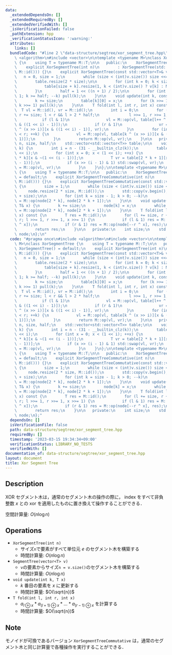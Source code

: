 ```yaml
---
data:
  _extendedDependsOn: []
  _extendedRequiredBy: []
  _extendedVerifiedWith: []
  _isVerificationFailed: false
  _pathExtension: hpp
  _verificationStatusIcon: ':warning:'
  attributes:
    links: []
  bundledCode: "#line 2 \"data-structure/segtree/xor_segment_tree.hpp\"\n#include\
    \ <algorithm>\n#include <vector>\n\ntemplate <typename M>\nclass XorSegmentTree\
    \ {\n    using T = typename M::T;\n\n   public:\n    XorSegmentTree() = default;\n\
    \    explicit XorSegmentTree(int n)\n        : XorSegmentTree(std::vector<T>(n,\
    \ M::id())) {}\n    explicit XorSegmentTree(const std::vector<T>& v) {\n     \
    \   n = 0, size = 1;\n        while (size < (int)v.size()) size <<= 1, ++n;\n\
    \        table.resize(2 * size);\n\n        for (int k = 0; k < size; ++k) {\n\
    \            table[size + k].resize(1, k < (int)v.size() ? v[k] : M::id());\n\
    \        }\n        half = 1 << ((n + 1) / 2);\n\n        for (int k = size -\
    \ 1; k >= half; --k) pull(k);\n    }\n\n    void update(int k, const T& x) {\n\
    \        k += size;\n        table[k][0] = x;\n        for (k >>= 1; k >= half;\
    \ k >>= 1) pull(k);\n    }\n\n    T fold(int l, int r, int x) const {\n      \
    \  T vl = M::id(), vr = M::id();\n        int i = 0;\n        for (l += size,\
    \ r += size; l < r && l > 2 * half;\n             l >>= 1, r >>= 1, ++i) {\n \
    \           if (l & 1)\n                vl = M::op(vl, table[l++ ^ (x >> i)][x\
    \ & ((1 << i) - 1)]);\n            if (r & 1)\n                vr = M::op(table[--r\
    \ ^ (x >> i)][x & ((1 << i) - 1)], vr);\n        }\n        for (int k = l; k\
    \ < r; ++k) {\n            vl = M::op(vl, table[k ^ (x >> i)][x & ((1 << i) -\
    \ 1)]);\n        }\n        return M::op(vl, vr);\n    }\n\n   private:\n    int\
    \ n, size, half;\n    std::vector<std::vector<T>> table;\n\n    void pull(int\
    \ k) {\n        int i = n - (31 - __builtin_clz(k));\n        table[k].resize(1\
    \ << i);\n        for (int x = 0; x < (1 << i); ++x) {\n            T vl = table[2\
    \ * k][x & ~(1 << (i - 1))];\n            T vr = table[2 * k + 1][x & ~(1 << (i\
    \ - 1))];\n            if (x >> (i - 1) & 1) std::swap(vl, vr);\n            table[k][x]\
    \ = M::op(vl, vr);\n        }\n    }\n};\n\ntemplate <typename M>\nclass XorSegmentTreeCommutative\
    \ {\n    using T = typename M::T;\n\n   public:\n    XorSegmentTreeCommutative()\
    \ = default;\n    explicit XorSegmentTreeCommutative(int n)\n        : XorSegmentTreeCommutative(std::vector<T>(n,\
    \ M::id())) {}\n    explicit XorSegmentTreeCommutative(const std::vector<T>& v)\
    \ {\n        size = 1;\n        while (size < (int)v.size()) size <<= 1;\n   \
    \     node.resize(2 * size, M::id());\n        std::copy(v.begin(), v.end(), node.begin()\
    \ + size);\n\n        for (int k = size - 1; k > 0; --k)\n            node[k]\
    \ = M::op(node[2 * k], node[2 * k + 1]);\n    }\n\n    void update(int k, const\
    \ T& x) {\n        k += size;\n        node[k] = x;\n        while (k >>= 1) node[k]\
    \ = M::op(node[2 * k], node[2 * k + 1]);\n    }\n\n    T fold(int l, int r, int\
    \ x) const {\n        T res = M::id();\n        for (l += size, r += size; l <\
    \ r; l >>= 1, r >>= 1, x >>= 1) {\n            if (l & 1) res = M::op(res, node[l++\
    \ ^ x]);\n            if (r & 1) res = M::op(node[--r ^ x], res);\n        }\n\
    \        return res;\n    }\n\n   private:\n    int size;\n    std::vector<T>\
    \ node;\n};\n"
  code: "#pragma once\n#include <algorithm>\n#include <vector>\n\ntemplate <typename\
    \ M>\nclass XorSegmentTree {\n    using T = typename M::T;\n\n   public:\n   \
    \ XorSegmentTree() = default;\n    explicit XorSegmentTree(int n)\n        : XorSegmentTree(std::vector<T>(n,\
    \ M::id())) {}\n    explicit XorSegmentTree(const std::vector<T>& v) {\n     \
    \   n = 0, size = 1;\n        while (size < (int)v.size()) size <<= 1, ++n;\n\
    \        table.resize(2 * size);\n\n        for (int k = 0; k < size; ++k) {\n\
    \            table[size + k].resize(1, k < (int)v.size() ? v[k] : M::id());\n\
    \        }\n        half = 1 << ((n + 1) / 2);\n\n        for (int k = size -\
    \ 1; k >= half; --k) pull(k);\n    }\n\n    void update(int k, const T& x) {\n\
    \        k += size;\n        table[k][0] = x;\n        for (k >>= 1; k >= half;\
    \ k >>= 1) pull(k);\n    }\n\n    T fold(int l, int r, int x) const {\n      \
    \  T vl = M::id(), vr = M::id();\n        int i = 0;\n        for (l += size,\
    \ r += size; l < r && l > 2 * half;\n             l >>= 1, r >>= 1, ++i) {\n \
    \           if (l & 1)\n                vl = M::op(vl, table[l++ ^ (x >> i)][x\
    \ & ((1 << i) - 1)]);\n            if (r & 1)\n                vr = M::op(table[--r\
    \ ^ (x >> i)][x & ((1 << i) - 1)], vr);\n        }\n        for (int k = l; k\
    \ < r; ++k) {\n            vl = M::op(vl, table[k ^ (x >> i)][x & ((1 << i) -\
    \ 1)]);\n        }\n        return M::op(vl, vr);\n    }\n\n   private:\n    int\
    \ n, size, half;\n    std::vector<std::vector<T>> table;\n\n    void pull(int\
    \ k) {\n        int i = n - (31 - __builtin_clz(k));\n        table[k].resize(1\
    \ << i);\n        for (int x = 0; x < (1 << i); ++x) {\n            T vl = table[2\
    \ * k][x & ~(1 << (i - 1))];\n            T vr = table[2 * k + 1][x & ~(1 << (i\
    \ - 1))];\n            if (x >> (i - 1) & 1) std::swap(vl, vr);\n            table[k][x]\
    \ = M::op(vl, vr);\n        }\n    }\n};\n\ntemplate <typename M>\nclass XorSegmentTreeCommutative\
    \ {\n    using T = typename M::T;\n\n   public:\n    XorSegmentTreeCommutative()\
    \ = default;\n    explicit XorSegmentTreeCommutative(int n)\n        : XorSegmentTreeCommutative(std::vector<T>(n,\
    \ M::id())) {}\n    explicit XorSegmentTreeCommutative(const std::vector<T>& v)\
    \ {\n        size = 1;\n        while (size < (int)v.size()) size <<= 1;\n   \
    \     node.resize(2 * size, M::id());\n        std::copy(v.begin(), v.end(), node.begin()\
    \ + size);\n\n        for (int k = size - 1; k > 0; --k)\n            node[k]\
    \ = M::op(node[2 * k], node[2 * k + 1]);\n    }\n\n    void update(int k, const\
    \ T& x) {\n        k += size;\n        node[k] = x;\n        while (k >>= 1) node[k]\
    \ = M::op(node[2 * k], node[2 * k + 1]);\n    }\n\n    T fold(int l, int r, int\
    \ x) const {\n        T res = M::id();\n        for (l += size, r += size; l <\
    \ r; l >>= 1, r >>= 1, x >>= 1) {\n            if (l & 1) res = M::op(res, node[l++\
    \ ^ x]);\n            if (r & 1) res = M::op(node[--r ^ x], res);\n        }\n\
    \        return res;\n    }\n\n   private:\n    int size;\n    std::vector<T>\
    \ node;\n};"
  dependsOn: []
  isVerificationFile: false
  path: data-structure/segtree/xor_segment_tree.hpp
  requiredBy: []
  timestamp: '2023-03-15 19:34:34+09:00'
  verificationStatus: LIBRARY_NO_TESTS
  verifiedWith: []
documentation_of: data-structure/segtree/xor_segment_tree.hpp
layout: document
title: Xor Segment Tree
---
```


## Description

XOR セグメント木は，通常のセグメント木の操作の際に， index をすべて非負整数 $x$ との xor を適用したものに置き換えて操作することができる．

空間計算量: $O(n \log n)$

## Operations

- `XorSegmentTree(int n)`
    - サイズ`n`で要素がすべて単位元 $e$ のセグメント木を構築する
    - 時間計算量: $O(n\log n)$
- `SegmentTree(vector<T> v)`
    - `v`の要素からサイズ`n = v.size()`のセグメント木を構築する
    - 時間計算量: $O(n\log n)$
- `void update(int k, T x)`
    - $k$ 番目の要素を $x$ に更新する
    - 時間計算量: $O(\sqrt{n})$
- `T fold(int l, int r, int x)`
    - $a_{l\oplus x} * a_{(l+1)\oplus x} * \dots * a_{(r-1) \oplus x}$ を計算する
    - 時間計算量: $O(\sqrt{n})$

## Note

モノイドが可換であるバージョン `XorSegmentTreeCommutative` は，通常のセグメント木と同じ計算量で各種操作を実行することができる．
